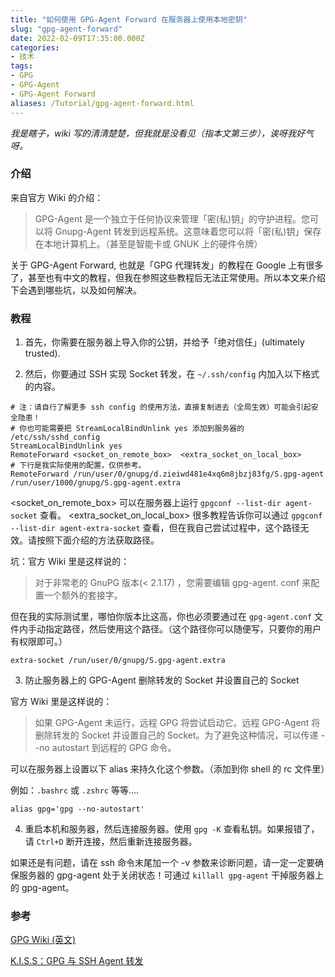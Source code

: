 ```yaml
---
title: "如何使用 GPG-Agent Forward 在服务器上使用本地密钥"
slug: "gpg-agent-forward"
date: 2022-02-09T17:35:00.000Z
categories:
- 技术
tags:
- GPG
- GPG-Agent
- GPG-Agent Forward
aliases: /Tutorial/gpg-agent-forward.html
---
```


*我是瞎子，wiki 写的清清楚楚，但我就是没看见（指本文第三步），诶呀我好气呀。*

<!--more-->

### 介绍
来自官方 Wiki 的介绍：
> GPG-Agent 是一个独立于任何协议来管理「密(私)钥」的守护进程。您可以将 Gnupg-Agent 转发到远程系统。这意味着您可以将「密(私)钥」保存在本地计算机上。（甚至是智能卡或 GNUK 上的硬件令牌）

关于 GPG-Agent Forward, 也就是「GPG 代理转发」的教程在 Google 上有很多了，甚至也有中文的教程，但我在参照这些教程后无法正常使用。所以本文来介绍下会遇到哪些坑，以及如何解决。

### 教程

1. 首先，你需要在服务器上导入你的公钥，并给予「绝对信任」(ultimately trusted).

2. 然后，你要通过 SSH 实现 Socket 转发，在 `~/.ssh/config` 内加入以下格式的内容。

```
# 注：请自行了解更多 ssh config 的使用方法，直接复制进去（全局生效）可能会引起安全隐患！
# 你也可能需要把 StreamLocalBindUnlink yes 添加到服务器的 /etc/ssh/sshd_config
StreamLocalBindUnlink yes
RemoteForward <socket_on_remote_box>  <extra_socket_on_local_box>
# 下行是我实际使用的配置，仅供参考。
RemoteForward /run/user/0/gnupg/d.zieiwd481e4xq6m8jbzj83fg/S.gpg-agent /run/user/1000/gnupg/S.gpg-agent.extra
```

<socket_on_remote_box> 可以在服务器上运行 `gpgconf --list-dir agent-socket` 查看。
<extra_socket_on_local_box> 很多教程告诉你可以通过 `gpgconf --list-dir agent-extra-socket` 查看，但在我自己尝试过程中，这个路径无效。请按照下面介绍的方法获取路径。

坑：官方 Wiki 里是这样说的：

> 对于非常老的 GnuPG 版本(< 2.1.17) ，您需要编辑 gpg-agent. conf 来配置一个额外的套接字。

但在我的实际测试里，哪怕你版本比这高，你也必须要通过在 `gpg-agent.conf` 文件内手动指定路径，然后使用这个路径。（这个路径你可以随便写，只要你的用户有权限即可。）

`extra-socket /run/user/0/gnupg/S.gpg-agent.extra`

3. 防止服务器上的 GPG-Agent 删除转发的 Socket 并设置自己的 Socket

官方 Wiki 里是这样说的：
> 如果 GPG-Agent 未运行，远程 GPG 将尝试启动它。远程 GPG-Agent 将删除转发的 Socket 并设置自己的 Socket。为了避免这种情况，可以传递 --no autostart 到远程的 GPG 命令。

可以在服务器上设置以下 alias 来持久化这个参数。（添加到你 shell 的 rc 文件里）

例如：`.bashrc` 或 `.zshrc` 等等....

```shell
alias gpg='gpg --no-autostart'
```

4. 重启本机和服务器，然后连接服务器。使用 `gpg -K` 查看私钥。如果报错了，请 `Ctrl+D` 断开连接，然后重新连接服务器。

如果还是有问题，请在 ssh 命令末尾加一个 -v 参数来诊断问题，请一定一定要确保服务器的 gpg-agent 处于关闭状态！可通过 `killall gpg-agent` 干掉服务器上的 gpg-agent。


### 参考

[GPG Wiki (英文)][1]

[K.I.S.S：GPG 与 SSH Agent 转发][2]


  [1]: https://wiki.gnupg.org/AgentForwarding
  [2]: https://bigeagle.me/2016/07/GPG-and-SSH-agent-forwarding/
